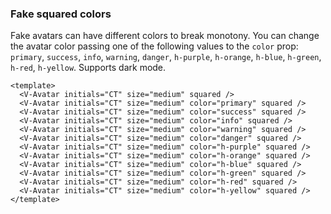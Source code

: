 ### Fake squared colors

Fake avatars can have different colors to break monotony.
You can change the avatar color passing one of the following
values to the `color` prop: `primary`, `success`, `info`, `warning`,
`danger`, `h-purple`, `h-orange`, `h-blue`, `h-green`, `h-red`, `h-yellow`.
Supports dark mode.

<!--code-->

```vue
<template>
  <V-Avatar initials="CT" size="medium" squared />
  <V-Avatar initials="CT" size="medium" color="primary" squared />
  <V-Avatar initials="CT" size="medium" color="success" squared />
  <V-Avatar initials="CT" size="medium" color="info" squared />
  <V-Avatar initials="CT" size="medium" color="warning" squared />
  <V-Avatar initials="CT" size="medium" color="danger" squared />
  <V-Avatar initials="CT" size="medium" color="h-purple" squared />
  <V-Avatar initials="CT" size="medium" color="h-orange" squared />
  <V-Avatar initials="CT" size="medium" color="h-blue" squared />
  <V-Avatar initials="CT" size="medium" color="h-green" squared />
  <V-Avatar initials="CT" size="medium" color="h-red" squared />
  <V-Avatar initials="CT" size="medium" color="h-yellow" squared />
</template>
```

<!--/code-->

<!--example-->

<V-Avatar initials="CT" size="medium" squared/>
<V-Avatar initials="CT" size="medium" color="primary" squared />
<V-Avatar initials="CT" size="medium" color="success" squared />
<V-Avatar initials="CT" size="medium" color="info" squared />
<V-Avatar initials="CT" size="medium" color="warning" squared />
<V-Avatar initials="CT" size="medium" color="danger" squared />
<V-Avatar initials="CT" size="medium" color="h-purple" squared />
<V-Avatar initials="CT" size="medium" color="h-orange" squared />
<V-Avatar initials="CT" size="medium" color="h-blue" squared />
<V-Avatar initials="CT" size="medium" color="h-green" squared />
<V-Avatar initials="CT" size="medium" color="h-red" squared />
<V-Avatar initials="CT" size="medium" color="h-yellow" squared />

<!--/example-->
